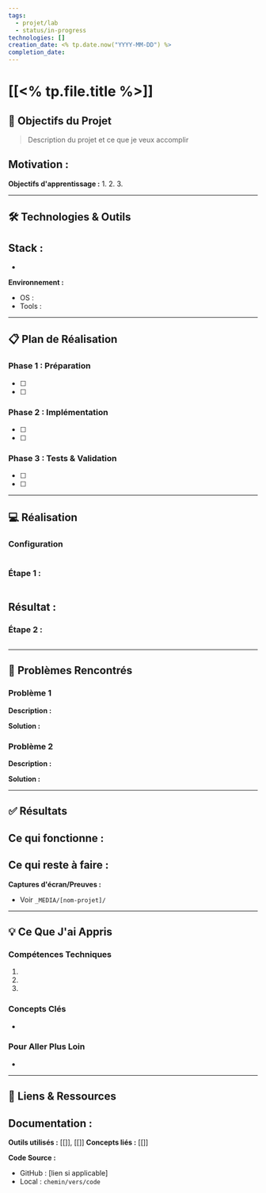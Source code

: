 ```yaml
---
tags:
  - projet/lab
  - status/in-progress
technologies: []
creation_date: <% tp.date.now("YYYY-MM-DD") %>
completion_date: 
---
```

# [[<% tp.file.title %>]]

## 🎯 Objectifs du Projet

> Description du projet et ce que je veux accomplir

**Motivation :**
- 

**Objectifs d'apprentissage :**
1. 
2. 
3. 

---

## 🛠️ Technologies & Outils

**Stack :**
- 
- 

**Environnement :**
- OS : 
- Tools : 

---

## 📋 Plan de Réalisation

### Phase 1 : Préparation
- [ ] 
- [ ] 

### Phase 2 : Implémentation
- [ ] 
- [ ] 

### Phase 3 : Tests & Validation
- [ ] 
- [ ] 

---

## 💻 Réalisation

### Configuration
```bash

```

### Étape 1 : 
```bash

```

**Résultat :**
- 

### Étape 2 : 
```bash

```

---

## 🐛 Problèmes Rencontrés

### Problème 1
**Description :**

**Solution :**

### Problème 2
**Description :**

**Solution :**

---

## ✅ Résultats

**Ce qui fonctionne :**
- 

**Ce qui reste à faire :**
- 

**Captures d'écran/Preuves :**
- Voir `_MEDIA/[nom-projet]/`

---

## 💡 Ce Que J'ai Appris

### Compétences Techniques
1. 
2. 
3. 

### Concepts Clés
- 

### Pour Aller Plus Loin
- 

---

## 🔗 Liens & Ressources

**Documentation :**
- 

**Outils utilisés :** [[]], [[]]
**Concepts liés :** [[]]

**Code Source :**
- GitHub : [lien si applicable]
- Local : `chemin/vers/code`
